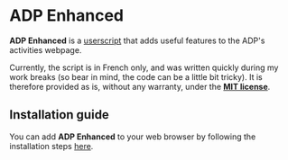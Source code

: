 # ADP Enhanced

**ADP Enhanced** is a [userscript](https://en.wikipedia.org/wiki/Userscript) that adds useful features to the ADP's activities webpage.

Currently, the script is in French only, and was written quickly during my work breaks (so bear in mind, the code can be a little bit tricky). It is therefore provided as is, without any warranty, under the **[MIT license](https://github.com/m4jr0/adp-enhanced/blob/master/LICENSE)**.

## Installation guide

You can add **ADP Enhanced** to your web browser by following the installation steps [here](https://github.com/m4jr0/adp-enhanced/wiki/Install-ADP-Enhanced).
